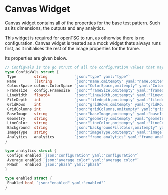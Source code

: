 # Canvas Widget

Canvas widget contains all of the properties for the base
test pattern. Such as its dimensions, the outputs and any
analytics.

This widget is required for openTSG to run, as otherwise there is no
configuration.
Canvas widget is treated as a mock widget thats always runs first, as it initialises
the rest of the image properties for the frame.

Its properties are given below.

```go
// ConfigVals is the go struct of all the configuration values that may be called by an input.
type ConfigVals struct {
 Type        string            `json:"type" yaml:"type"`
 Name        []string          `json:"name,omitempty" yaml:"name,omitempty"`
 ColourSpace colour.ColorSpace `json:"ColorSpace,omitempty" yaml:"ColorSpace,omitempty"`
 Framesize   config.Framesize  `json:"frameSize,omitempty" yaml:"frameSize,omitempty"`
 LineWidth   float64           `json:"linewidth,omitempty" yaml:"linewidth,omitempty"`
 FileDepth   int               `json:"filedepth,omitempty" yaml:"filedepth,omitempty"`
 GridRows    int               `json:"gridRows,omitempty" yaml:"gridRows,omitempty"`
 GridColumns int               `json:"gridColumns,omitempty" yaml:"gridColumns,omitempty"`
 BaseImage   string            `json:"baseImage,omitempty" yaml:"baseImage,omitempty"`
 Geometry    string            `json:"geometry,omitempty" yaml:"geometry,omitempty"`
 LineColor   string            `json:"lineColor,omitempty" yaml:"lineColor,omitempty"`
 Background  string            `json:"backgroundFillColor,omitempty" yaml:"backgroundFillColor,omitempty"`
 ImageType   string            `json:"imageType,omitempty" yaml:"imageType,omitempty"`
 Analytics   analytics         `json:"frame analytics" yaml:"frame analytics"`
}

type analytics struct {
 Configs enabled `json:"configuration" yaml:"configuration"`
 Average enabled `json:"average color" yaml:"average color"`
 PHash   enabled `json:"phash" yaml:"phash"`
}

type enabled struct {
 Enabled bool `json:"enabled" yaml:"enabled"`
}

```
